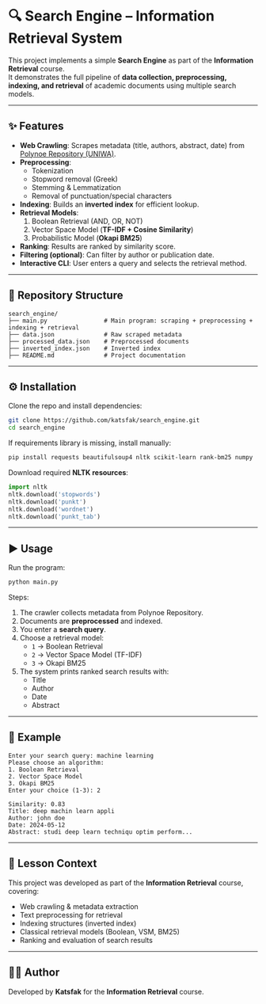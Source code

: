# 🔍 Search Engine – Information Retrieval System  

This project implements a simple **Search Engine** as part of the **Information Retrieval** course.  
It demonstrates the full pipeline of **data collection, preprocessing, indexing, and retrieval** of academic documents using multiple search models.  

---

## ✨ Features  

- **Web Crawling**: Scrapes metadata (title, authors, abstract, date) from [Polynoe Repository (UNIWA)](https://polynoe.lib.uniwa.gr).  
- **Preprocessing**:  
  - Tokenization  
  - Stopword removal (Greek)  
  - Stemming & Lemmatization  
  - Removal of punctuation/special characters  
- **Indexing**: Builds an **inverted index** for efficient lookup.  
- **Retrieval Models**:  
  1. Boolean Retrieval (AND, OR, NOT)  
  2. Vector Space Model (**TF-IDF + Cosine Similarity**)  
  3. Probabilistic Model (**Okapi BM25**)  
- **Ranking**: Results are ranked by similarity score.  
- **Filtering (optional)**: Can filter by author or publication date.  
- **Interactive CLI**: User enters a query and selects the retrieval method.  

---

## 📂 Repository Structure  

```
search_engine/
├── main.py                # Main program: scraping + preprocessing + indexing + retrieval
├── data.json              # Raw scraped metadata
├── processed_data.json    # Preprocessed documents
├── inverted_index.json    # Inverted index
├── README.md              # Project documentation
```

---

## ⚙️ Installation  

Clone the repo and install dependencies:  

```bash
git clone https://github.com/katsfak/search_engine.git
cd search_engine
```

If requirements library is missing, install manually:  

```bash
pip install requests beautifulsoup4 nltk scikit-learn rank-bm25 numpy
```

Download required **NLTK resources**:  

```python
import nltk
nltk.download('stopwords')
nltk.download('punkt')
nltk.download('wordnet')
nltk.download('punkt_tab')
```

---

## ▶️ Usage  

Run the program:  

```bash
python main.py
```

Steps:  
1. The crawler collects metadata from Polynoe Repository.  
2. Documents are **preprocessed** and indexed.  
3. You enter a **search query**.  
4. Choose a retrieval model:  
   - `1` → Boolean Retrieval  
   - `2` → Vector Space Model (TF-IDF)  
   - `3` → Okapi BM25  
5. The system prints ranked search results with:  
   - Title  
   - Author  
   - Date  
   - Abstract  

---

## 🔎 Example  

```
Enter your search query: machine learning
Please choose an algorithm:
1. Boolean Retrieval
2. Vector Space Model
3. Okapi BM25
Enter your choice (1-3): 2

Similarity: 0.83
Title: deep machin learn appli
Author: john doe
Date: 2024-05-12
Abstract: studi deep learn techniqu optim perform...
```

---

## 📖 Lesson Context  

This project was developed as part of the **Information Retrieval** course, covering:  
- Web crawling & metadata extraction  
- Text preprocessing for retrieval  
- Indexing structures (inverted index)  
- Classical retrieval models (Boolean, VSM, BM25)  
- Ranking and evaluation of search results  

---

## 👨‍💻 Author  

Developed by **Katsfak** for the **Information Retrieval** course.

